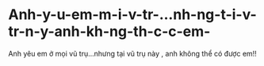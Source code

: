 # Anh-y-u-em-m-i-v-tr-...nh-ng-t-i-v-tr-n-y-anh-kh-ng-th-c-c-em-
Anh yêu em ở mọi vũ trụ...nhưng tại vũ trụ này , anh không thể có được em!!
